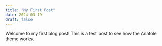 ```yaml
---
title: "My First Post"
date: 2024-03-19
draft: false
---
```


Welcome to my first blog post! This is a test post to see how the Anatole theme works.
